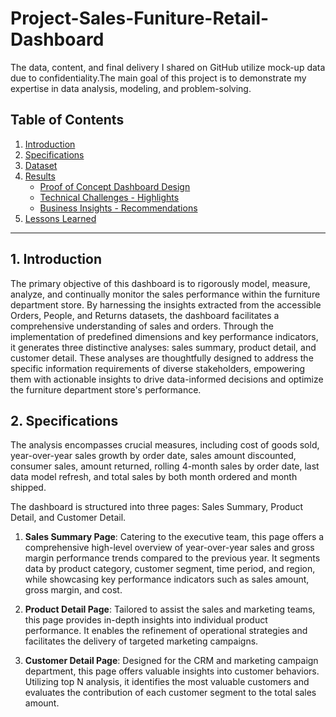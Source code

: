 # Project-Sales-Funiture-Retail-Dashboard
The data, content, and final delivery I shared on GitHub utilize mock-up data due to confidentiality.The main goal of this project is to demonstrate my expertise in data analysis, modeling, and problem-solving.

## Table of Contents

1. [Introduction](#introduction)
2. [Specifications](#specifications)
3. [Dataset](#dataset)
4. [Results](#results)
    - [Proof of Concept Dashboard Design](#proof-of-concept-dashboard-design)
    - [Technical Challenges - Highlights](#technical-challenges-highlights)
    - [Business Insights - Recommendations](#business-insights-recommendations)
5. [Lessons Learned](#lesson-learned)

---

## 1. Introduction <a name="introduction"></a>
The primary objective of this dashboard is to rigorously model, measure, analyze, and continually monitor the sales performance within the furniture department store. By harnessing the insights extracted from the accessible Orders, People, and Returns datasets, the dashboard facilitates a comprehensive understanding of sales and orders. Through the implementation of predefined dimensions and key performance indicators, it generates three distinctive analyses: sales summary, product detail, and customer detail. These analyses are thoughtfully designed to address the specific information requirements of diverse stakeholders, empowering them with actionable insights to drive data-informed decisions and optimize the furniture department store's performance.

## 2. Specifications <a name="specifications"></a>
The analysis encompasses crucial measures, including cost of goods sold, year-over-year sales growth by order date, sales amount discounted, consumer sales, amount returned, rolling 4-month sales by order date, last data model refresh, and total sales by both month ordered and month shipped.

The dashboard is structured into three pages: Sales Summary, Product Detail, and Customer Detail.

1. **Sales Summary Page**: Catering to the executive team, this page offers a comprehensive high-level overview of year-over-year sales and gross margin performance trends compared to the previous year. It segments data by product category, customer segment, time period, and region, while showcasing key performance indicators such as sales amount, gross margin, and cost.

2. **Product Detail Page**: Tailored to assist the sales and marketing teams, this page provides in-depth insights into individual product performance. It enables the refinement of operational strategies and facilitates the delivery of targeted marketing campaigns.

3. **Customer Detail Page**: Designed for the CRM and marketing campaign department, this page offers valuable insights into customer behaviors. Utilizing top N analysis, it identifies the most valuable customers and evaluates the contribution of each customer segment to the total sales amount.


